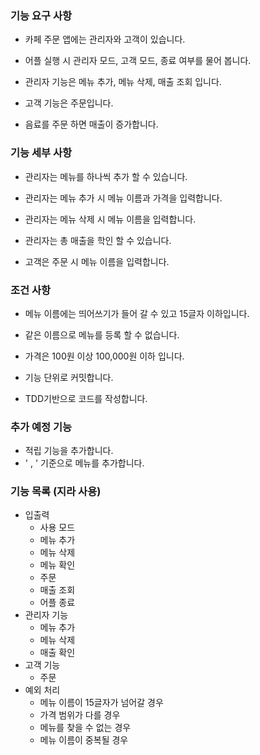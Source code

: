 ### 기능 요구 사항

- 카페 주문 앱에는 관리자와 고객이 있습니다.
- 어플 실행 시 관리자 모드, 고객 모드, 종료 여부를 물어 봅니다.

- 관리자 기능은 메뉴 추가, 메뉴 삭제, 매출 조회 입니다.
- 고객 기능은 주문입니다.

- 음료를 주문 하면 매출이 증가합니다.

### 기능 세부 사항

- 관리자는 메뉴를 하나씩 추가 할 수 있습니다.
- 관리자는 메뉴 추가 시 메뉴 이름과 가격을 입력합니다.
- 관리자는 메뉴 삭제 시 메뉴 이름을 입력합니다.
- 관리자는 총 매출을 학인 할 수 있습니다.

- 고객은 주문 시 메뉴 이름을 입력합니다.

### 조건 사항

- 메뉴 이름에는 띄어쓰기가 들어 갈 수 있고 15글자 이하입니다.
- 같은 이름으로 메뉴를 등록 할 수 없습니다.
- 가격은 100원 이상 100,000원 이하 입니다.

- 기능 단위로 커밋합니다.
- TDD기반으로 코드를 작성합니다.

### 추가 예정 기능

- 적립 기능을 추가합니다.
- ' , ' 기준으로 메뉴를 추가합니다.

### 기능 목록 (지라 사용)

- 입출력
    - 사용 모드
    - 메뉴 추가
    - 메뉴 삭제
    - 메뉴 확인
    - 주문
    - 매출 조회
    - 어플 종료
- 관리자 기능
    - 메뉴 추가
    - 메뉴 삭제
    - 매출 확인
- 고객 기능
    - 주문
- 예외 처리
    - 메뉴 이름이 15글자가 넘어갈 경우
    - 가격 범위가 다를 경우
    - 메뉴를 찾을 수 없는 경우
    - 메뉴 이름이 중복될 경우
